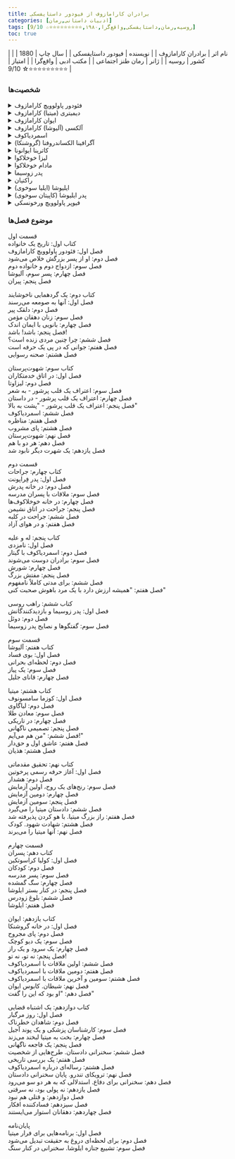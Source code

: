 ```yaml
---
title: برادران کارامازوف از فیودور داستایفسکی
categories: [ادبیات داستانی,رمان]
tags: [روسیه,رمان,داستایفسکی,واقع‌گرا,۱۹۸۰,⭐⭐⭐⭐⭐⭐⭐⭐⭐☆ 9/10]
toc: true
---
```



| نام اثر | برادران کارامازوف |
| نویسنده | فیودور داستایفسکی |
| سال چاپ | 1880 |
| کشور | روسیه |
| ژانر | رمان طنز اجتماعی |
| مکتب ادبی | واقع‌گرا |
| امتیاز | ⭐⭐⭐⭐⭐⭐⭐⭐⭐☆ 9/10 |

### شخصیت‌ها

<details> <summary>فئودور پاولوویچ کارامازوف</summary> پدر خانواده کارامازوف، فردی خودخواه، شهوت‌ران و بی‌مسئولیت که تأثیر منفی زیادی بر زندگی فرزندانش گذاشته است. او نمایانگر فساد اخلاقی و بی‌اخلاقی است. </details> 
<details> <summary>دیمیتری (میتیا) کارامازوف</summary> فرزند بزرگ فئودور پاولوویچ، مردی پرشور و احساسی که درگیر اختلافات شدید با پدرش به خاطر پول و عشق به یک زن به نام گروشنکا است. او نماد عواطف انسانی شدید و تناقض‌های اخلاقی است. </details> 
<details> <summary>ایوان کارامازوف</summary> فرزند دوم فئودور پاولوویچ، فردی عقل‌گرا و شکاک نسبت به دین و اخلاق. او به عنوان نماینده‌ی دیدگاه‌های فلسفی و عقلانی در رمان معرفی می‌شود. </details> 
<details> <summary>آلکسی (آلیوشا) کارامازوف</summary> فرزند کوچک فئودور پاولوویچ، فردی مذهبی و دوست‌داشتنی که به عنوان شخصیت مثبت رمان و نماد اخلاقیات مسیحی مطرح است. او در تلاش برای یافتن معنای زندگی و آرامش روحی است. </details> 
<details> <summary>اسمردیاکوف</summary> خدمتکار فئودور پاولوویچ که گمان می‌رود فرزند نامشروع او باشد. او فردی پیچیده و مرموز است که در نهایت در قتل فئودور نقش دارد. </details> 
<details> <summary>آگرافینا الکساندروفنا (گروشنکا)</summary> زن جوانی که نقش مهمی در زندگی دیمیتری و فئودور ایفا می‌کند. او فردی پیچیده است که بین عشق و نفرت نسبت به دیمیتری و فئودور گرفتار شده است. </details> 
<details> <summary>کاترینا ایوانونا</summary> نامزد دیمیتری که به شدت به او وفادار است، اگرچه عشق واقعی‌اش به نظر می‌رسد به ایوان تعلق دارد. او شخصیتی قوی و مستقل دارد. </details>
<details> <summary>لیزا خوخلاکوا</summary> دختر مادام خوخلاکوا که به آلکسی کارامازوف علاقه‌مند است. او دختری عجیب و درون‌گراست که رفتارهای غیرمنتظره و پیچیده‌ای دارد. رابطه‌اش با آلیوشا در طول داستان تغییر می‌کند. </details> 
<details> <summary>مادام خوخلاکوا</summary> مادر لیزا، زنی ثروتمند و احساسی که در بسیاری از مسائل خانوادگی و اجتماعی دخالت می‌کند. او شخصیتی پرتکاپو و پرانرژی دارد و در بخشی از داستان به عنوان مشاور و حمایت‌کننده حضور دارد. </details> 
<details> <summary>پدر زوسیما</summary> راهب و پیر معنوی آلیوشا که تأثیر عمیقی بر او می‌گذارد. پدر زوسیما نماد ایمان مسیحی و عرفان در رمان است و شخصیت‌های دیگر را به تفکر در مورد دین و اخلاق تشویق می‌کند. </details> 
<details> <summary>راکتیان</summary> دیگر راهب صومعه که با پدر زوسیما و آلیوشا در ارتباط است. او شخصیتی جاه‌طلب و حسود است که با طرز فکر متفاوتش در برابر آلیوشا و زوسیما قرار می‌گیرد. </details> 
<details> <summary>ایلیوشا (ایلیا سوخوی)</summary> پسری جوان و مریض که آلیوشا به او علاقه‌مند می‌شود و تلاش می‌کند به او کمک کند. او نمایانگر معصومیت و رنج انسانی است و سرنوشتش بر بسیاری از شخصیت‌های داستان تأثیر می‌گذارد. </details> 
<details> <summary>پدر ایلیوشا (کاپیتان سوخوی)</summary> پدری فقیر و مهربان که در تلاش است برای خانواده‌اش زندگی بهتری فراهم کند. او با مشکلات زیادی از جمله فقر و بیماری فرزندش روبروست و شخصیتی تراژیک دارد. </details> 
<details> <summary>فیوپر پاولوویچ ورخونسکی</summary> یکی از دوستان ایوان که نقش مهمی در بحث‌های فلسفی و فکری ایوان دارد. او فردی سرد و بی‌عاطفه است که تأثیر عمیقی بر نگاه فلسفی ایوان به زندگی دارد. </details>


### موضوع فصل‌ها
قسمت اول  
کتاب اول: تاریخ یک خانواده  
فصل اول: فئودور پاولوویچ کارامازوف  
فصل دوم: او از پسر بزرگش خلاص می‌شود  
فصل سوم: ازدواج دوم و خانواده دوم  
فصل چهارم: پسر سوم، آلیوشا  
فصل پنجم: پیران  

کتاب دوم: یک گردهمایی ناخوشایند  
فصل اول: آنها به صومعه می‌رسند  
فصل دوم: دلقک پیر  
فصل سوم: زنان دهقان مؤمن  
فصل چهارم: بانویی با ایمان اندک  
فصل پنجم: باشد! باشد!  
فصل ششم: چرا چنین مردی زنده است؟  
فصل هفتم: جوانی که در پی یک حرفه است  
فصل هشتم: صحنه رسوایی  

کتاب سوم: شهوت‌پرستان  
فصل اول: در اتاق خدمتکاران  
فصل دوم: لیزاوتا  
فصل سوم: اعتراف یک قلب پرشور - به شعر  
فصل چهارم: اعتراف یک قلب پرشور - در داستان  
فصل پنجم: اعتراف یک قلب پرشور - "پشت به بالا"  
فصل ششم: اسمردیاکوف  
فصل هفتم: مناظره  
فصل هشتم: پای مشروب  
فصل نهم: شهوت‌پرستان  
فصل دهم: هر دو با هم  
فصل یازدهم: یک شهرت دیگر نابود شد  

قسمت دوم  
کتاب چهارم: جراحات  
فصل اول: پدر فِراپونت  
فصل دوم: در خانه پدرش  
فصل سوم: ملاقات با پسران مدرسه  
فصل چهارم: در خانه خوخلاکوف‌ها  
فصل پنجم: جراحت در اتاق نشیمن  
فصل ششم: جراحت در کلبه  
فصل هفتم: و در هوای آزاد  

کتاب پنجم: له و علیه  
فصل اول: نامزدی  
فصل دوم: اسمردیاکوف با گیتار  
فصل سوم: برادران دوست می‌شوند  
فصل چهارم: شورش  
فصل پنجم: مفتش بزرگ  
فصل ششم: برای مدتی کاملاً نامفهوم  
فصل هفتم: "همیشه ارزش دارد با یک مرد باهوش صحبت کنی"  

کتاب ششم: راهب روسی  
فصل اول: پدر زوسیما و بازدیدکنندگانش  
فصل دوم: دوئل  
فصل سوم: گفتگوها و نصایح پدر زوسیما  

قسمت سوم  
کتاب هفتم: آلیوشا  
فصل اول: بوی فساد  
فصل دوم: لحظه‌ای بحرانی  
فصل سوم: یک پیاز  
فصل چهارم: قانای جلیل  

کتاب هشتم: میتیا  
فصل اول: کوزما سامسونوف  
فصل دوم: لیاگاوی  
فصل سوم: معادن طلا  
فصل چهارم: در تاریکی  
فصل پنجم: تصمیمی ناگهانی  
فصل ششم: "من هم می‌آیم!"  
فصل هفتم: عاشق اول و حق‌دار  
فصل هشتم: هذیان  

کتاب نهم: تحقیق مقدماتی  
فصل اول: آغاز حرفه رسمی پرخوتین  
فصل دوم: هشدار  
فصل سوم: رنج‌های یک روح، اولین آزمایش  
فصل چهارم: دومین آزمایش  
فصل پنجم: سومین آزمایش  
فصل ششم: دادستان میتیا را می‌گیرد  
فصل هفتم: راز بزرگ میتیا. با هو کردن پذیرفته شد  
فصل هشتم: شهادت شهود. کودک  
فصل نهم: آنها میتیا را می‌برند  

قسمت چهارم  
کتاب دهم: پسران  
فصل اول: کولیا کراسوتکین  
فصل دوم: کودکان  
فصل سوم: پسر مدرسه  
فصل چهارم: سگ گمشده  
فصل پنجم: در کنار بستر ایلوشا  
فصل ششم: بلوغ زودرس  
فصل هفتم: ایلوشا  

کتاب یازدهم: ایوان  
فصل اول: در خانه گروشنکا  
فصل دوم: پای مجروح  
فصل سوم: یک دیو کوچک  
فصل چهارم: یک سرود و یک راز  
فصل پنجم: نه تو، نه تو!  
فصل ششم: اولین ملاقات با اسمردیاکوف  
فصل هفتم: دومین ملاقات با اسمردیاکوف  
فصل هشتم: سومین و آخرین ملاقات با اسمردیاکوف  
فصل نهم: شیطان. کابوس ایوان  
فصل دهم: "او بود که این را گفت"  

کتاب دوازدهم: یک اشتباه قضایی  
فصل اول: روز مرگبار  
فصل دوم: شاهدان خطرناک  
فصل سوم: کارشناسان پزشکی و یک پوند آجیل  
فصل چهارم: بخت به میتیا لبخند می‌زند  
فصل پنجم: یک فاجعه ناگهانی  
فصل ششم: سخنرانی دادستان. طرح‌هایی از شخصیت  
فصل هفتم: یک بررسی تاریخی  
فصل هشتم: رساله‌ای درباره اسمردیاکوف  
فصل نهم: ترویکای تندرو. پایان سخنرانی دادستان  
فصل دهم: سخنرانی برای دفاع. استدلالی که به هر دو سو می‌رود  
فصل یازدهم: نه پولی بود، نه سرقتی  
فصل دوازدهم: و قتلی هم نبود  
فصل سیزدهم: فسادکننده افکار  
فصل چهاردهم: دهقانان استوار می‌ایستند  

پایان‌نامه  
فصل اول: برنامه‌هایی برای فرار میتیا  
فصل دوم: برای لحظه‌ای دروغ به حقیقت تبدیل می‌شود  
فصل سوم: تشییع جنازه ایلوشا. سخنرانی در کنار سنگ